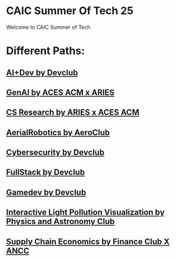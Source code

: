 # CAIC Summer Of Tech 25
Welcome to CAIC Summer of Tech

# Different Paths:

## [AI+Dev by Devclub](AI+Dev_Devclub/)

## [GenAI by ACES ACM x ARIES](GenAI_ACES_ACM_X_ARIES/)

## [CS Research by ARIES x ACES ACM](CS_Research_ARIES_X_ACES_ACM/)

## [AerialRobotics by AeroClub](AerialRobotics_AeroClub/)

## [Cybersecurity by Devclub](CyberSecurity_Devclub/)

## [FullStack by Devclub](FullStack_Devclub/)

## [Gamedev by Devclub](Gamedev_Devclub/)

## [Interactive Light Pollution Visualization by Physics and Astronomy Club](Interactive_Light_Pollution_Visualization_PAC/)

## [Supply Chain Economics by Finance Club X ANCC](Supply_Chain_Economics_And_Finance_Club_X_ANCC/)
